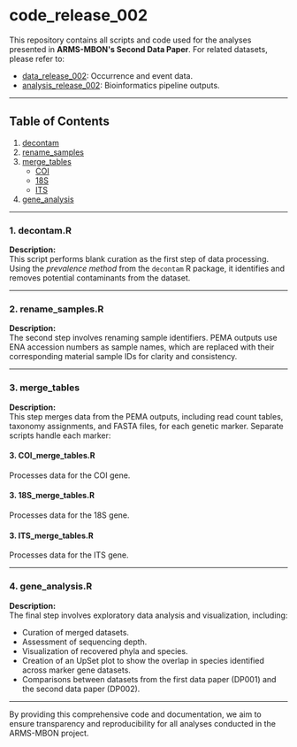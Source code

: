 # code_release_002

This repository contains all scripts and code used for the analyses presented in **ARMS-MBON's Second Data Paper**. For related datasets, please refer to:  
- [data_release_002](https://github.com/arms-mbon/data_release_002): Occurrence and event data.  
- [analysis_release_002](https://github.com/arms-mbon/analysis_release_002): Bioinformatics pipeline outputs.

---

## Table of Contents

1. [decontam](#1-decontam)
2. [rename_samples](#2-rename_samples)
3. [merge_tables](#3-merge_tables)
   - [COI](#coi_merge_tables)
   - [18S](#18s_merge_tables)
   - [ITS](#its_merge_tables)
4. [gene_analysis](#4-gene_analysis)

---

### 1. decontam.R

**Description:**  
This script performs blank curation as the first step of data processing. Using the *prevalence method* from the `decontam` R package, it identifies and removes potential contaminants from the dataset.

---

### 2. rename_samples.R

**Description:**  
The second step involves renaming sample identifiers. PEMA outputs use ENA accession numbers as sample names, which are replaced with their corresponding material sample IDs for clarity and consistency.

---

### 3. merge_tables

**Description:**  
This step merges data from the PEMA outputs, including read count tables, taxonomy assignments, and FASTA files, for each genetic marker. Separate scripts handle each marker:  

#### 3. COI_merge_tables.R 
Processes data for the COI gene.

#### 3. 18S_merge_tables.R  
Processes data for the 18S gene.

#### 3. ITS_merge_tables.R  
Processes data for the ITS gene.

---

### 4. gene_analysis.R

**Description:**  
The final step involves exploratory data analysis and visualization, including:  

- Curation of merged datasets.  
- Assessment of sequencing depth.  
- Visualization of recovered phyla and species.  
- Creation of an UpSet plot to show the overlap in species identified across marker gene datasets.  
- Comparisons between datasets from the first data paper (DP001) and the second data paper (DP002).

---

By providing this comprehensive code and documentation, we aim to ensure transparency and reproducibility for all analyses conducted in the ARMS-MBON project.
